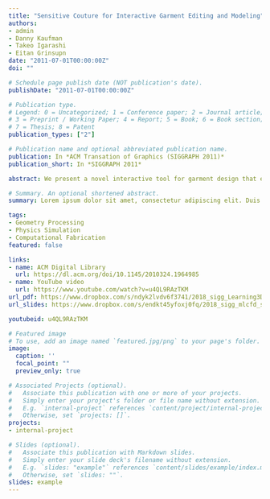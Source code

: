 ```yaml
---
title: "Sensitive Couture for Interactive Garment Editing and Modeling"
authors:
- admin
- Danny Kaufman
- Takeo Igarashi
- Eitan Grinsupn
date: "2011-07-01T00:00:00Z"
doi: ""

# Schedule page publish date (NOT publication's date).
publishDate: "2011-07-01T00:00:00Z"

# Publication type.
# Legend: 0 = Uncategorized; 1 = Conference paper; 2 = Journal article;
# 3 = Preprint / Working Paper; 4 = Report; 5 = Book; 6 = Book section;
# 7 = Thesis; 8 = Patent
publication_types: ["2"]

# Publication name and optional abbreviated publication name.
publication: In *ACM Transation of Graphics (SIGGRAPH 2011)*
publication_short: In *SIGGRAPH 2011*

abstract: We present a novel interactive tool for garment design that enables, for the first time, interactive bidirectional editing between 2D patterns and 3D high-fidelity simulated draped forms. This provides a continuous, interactive, and natural design modality in which 2D and 3D representations are simultaneously visible and seamlessly maintain correspondence. Artists can now interactively edit 2D pattern designs and immediately obtain stable accurate feedback online, thus enabling rapid prototyping and an intuitive understanding of complex drape form.

# Summary. An optional shortened abstract.
summary: Lorem ipsum dolor sit amet, consectetur adipiscing elit. Duis posuere tellus ac convallis placerat. Proin tincidunt magna sed ex sollicitudin condimentum.

tags:
- Geometry Processing
- Physics Simulation
- Computational Fabrication
featured: false

links:
- name: ACM Digital Library
  url: https://dl.acm.org/doi/10.1145/2010324.1964985
- name: YouTube video
  url: https://www.youtube.com/watch?v=u4QL9RAzTKM
url_pdf: https://www.dropbox.com/s/ndyk2lvdv6f3741/2018_sigg_Learning3DAerodynamics.pdf
url_slides: https://www.dropbox.com/s/endkt45yfoxj0fq/2018_sigg_mlcfd_slides.pdf

youtubeid: u4QL9RAzTKM

# Featured image
# To use, add an image named `featured.jpg/png` to your page's folder. 
image:
  caption: ''
  focal_point: ""
  preview_only: true

# Associated Projects (optional).
#   Associate this publication with one or more of your projects.
#   Simply enter your project's folder or file name without extension.
#   E.g. `internal-project` references `content/project/internal-project/index.md`.
#   Otherwise, set `projects: []`.
projects:
- internal-project

# Slides (optional).
#   Associate this publication with Markdown slides.
#   Simply enter your slide deck's filename without extension.
#   E.g. `slides: "example"` references `content/slides/example/index.md`.
#   Otherwise, set `slides: ""`.
slides: example
---
```


<!--
{{% alert note %}}
Click the *Cite* button above to demo the feature to enable visitors to import publication metadata into their reference management software.
{{% /alert %}}

{{% alert note %}}
Click the *Slides* button above to demo Academic's Markdown slides feature.
{{% /alert %}}

Supplementary notes can be added here, including [code and math](https://sourcethemes.com/academic/docs/writing-markdown-latex/).
-->
